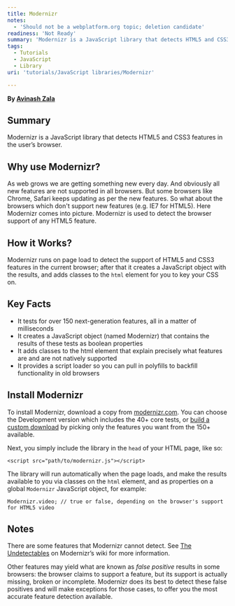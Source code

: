 ```yaml
---
title: Modernizr
notes:
  - 'Should not be a webplatform.org topic; deletion candidate'
readiness: 'Not Ready'
summary: 'Modernizr is a JavaScript library that detects HTML5 and CSS3 features in the user’s browser.'
tags:
  - Tutorials
  - JavaScript
  - Library
uri: 'tutorials/JavaScript libraries/Modernizr'

---
```

**By [Avinash Zala](http://www.xpertdeveloper.com)**

## Summary

Modernizr is a JavaScript library that detects HTML5 and CSS3 features in the user’s browser.

## Why use Modernizr?

As web grows we are getting something new every day. And obviously all new features are not supported in all browsers. But some browsers like Chrome, Safari keeps updating as per the new features. So what about the browsers which don't support new features (e.g. IE7 for HTML5). Here Modernizr comes into picture. Modernizr is used to detect the browser support of any HTML5 feature.

## How it Works?

Modernizr runs on page load to detect the support of HTML5 and CSS3 features in the current browser; after that it creates a JavaScript object with the results, and adds classes to the `html` element for you to key your CSS on.

## Key Facts

-   It tests for over 150 next-generation features, all in a matter of milliseconds
-   It creates a JavaScript object (named Modernizr) that contains the results of these tests as boolean properties
-   It adds classes to the html element that explain precisely what features are and are not natively supported
-   It provides a script loader so you can pull in polyfills to backfill functionality in old browsers

## Install Modernizr

To install Modernizr, download a copy from [modernizr.com](http://modernizr.com/). You can choose the Development version which includes the 40+ core tests, or [build a custom download](http://modernizr.com/download/) by picking only the features you want from the 150+ available.

Next, you simply include the library in the `head` of your HTML page, like so:

    <script src="path/to/modernizr.js"></script>

The library will run automatically when the page loads, and make the results available to you via classes on the `html` element, and as properties on a global `Modernizr` JavaScript object, for example:

    Modernizr.video; // true or false, depending on the browser's support for HTML5 video

## Notes

There are some features that Modernizr cannot detect. See [The Undetectables](https://github.com/Modernizr/Modernizr/wiki/Undetectables) on Modernizr’s wiki for more information.

Other features may yield what are known as *false positive* results in some browsers: the browser claims to support a feature, but its support is actually missing, broken or incomplete. Modernizr does its best to detect these false positives and will make exceptions for those cases, to offer you the most accurate feature detection available.
